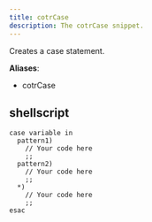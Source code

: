 ```yaml
---
title: cotrCase
description: The cotrCase snippet.
---
```


Creates a case statement.

**Aliases**:
- cotrCase

## shellscript
```shellscript
case variable in
  pattern1)
    // Your code here
    ;;
  pattern2)
    // Your code here
    ;;
  *)
    // Your code here
    ;;
esac
```

